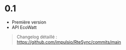 # 0.1

- Première version
- API EcoWatt


> Changelog détaillé :
> <https://github.com/impulsio/RteSync/commits/main>
